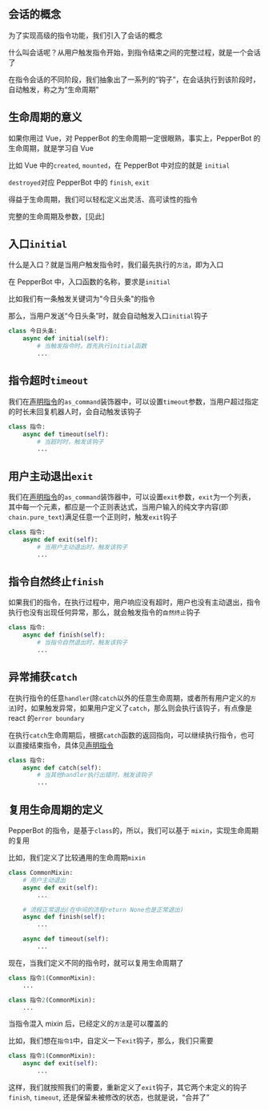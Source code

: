 ## 会话的概念

为了实现高级的指令功能，我们引入了会话的概念

什么叫会话呢？从用户触发指令开始，到指令结束之间的完整过程，就是一个会话了

在指令会话的不同阶段，我们抽象出了一系列的“钩子”，在会话执行到该阶段时，自动触发，称之为“生命周期”

## 生命周期的意义

如果你用过 Vue，对 PepperBot 的生命周期一定很眼熟，事实上，PepperBot 的生命周期，就是学习自 Vue

比如 Vue 中的`created`, `mounted`，在 PepperBot 中对应的就是 `initial`

`destroyed`对应 PepperBot 中的 `finish`, `exit`

得益于生命周期，我们可以轻松定义出灵活、高可读性的指令

完整的生命周期及参数，[见此]

## 入口`initial`

什么是入口？就是当用户触发指令时，我们最先执行的`方法`，即为入口

在 PepperBot 中，入口函数的名称，要求是`initial`

比如我们有一条触发关键词为"今日头条"的指令

那么，当用户发送“今日头条”时，就会自动触发入口`initial`钩子

```py
class 今日头条:
    async def initial(self):
        # 当触发指令时，首先执行initial函数
        ...
```

## 指令超时`timeout`

我们在[声明指令](./声明一个指令.md)的`as_command`装饰器中，可以设置`timeout`参数，当用户超过指定的时长未回复机器人时，会自动触发该钩子

```py
class 指令:
    async def timeout(self):
        # 当超时时，触发该钩子
        ...
```

## 用户主动退出`exit`

我们在[声明指令](./声明一个指令.md)的`as_command`装饰器中，可以设置`exit`参数，`exit`为一个列表，其中每一个元素，都应是一个正则表达式，当用户输入的纯文字内容(即`chain.pure_text`)满足任意一个正则时，触发`exit`钩子

```py
class 指令:
    async def exit(self):
        # 当用户主动退出时，触发该钩子
        ...
```

## 指令自然终止`finish`

如果我们的指令，在执行过程中，用户响应没有超时，用户也没有主动退出，指令执行也没有出现任何异常，那么，就会触发指令的`自然终止`钩子

```py
class 指令:
    async def finish(self):
        # 当指令自然退出时，触发该钩子
        ...
```

## 异常捕获`catch`

在执行指令的任意`handler`(除`catch`以外的任意生命周期，或者所有用户定义的`方法`)时，如果触发异常，如果用户定义了`catch`，那么则会执行该钩子，有点像是 react 的`error boundary`

在执行`catch`生命周期后，根据`catch`函数的返回指向，可以继续执行指令，也可以直接结束指令，具体见[声明指令](./声明一个指令.md)

```py
class 指令:
    async def catch(self):
        # 当其他handler执行出错时，触发该钩子
        ...
```

## 复用生命周期的定义

PepperBot 的指令，是基于`class`的，所以，我们可以基于 `mixin`，实现生命周期的复用

比如，我们定义了比较通用的生命周期`mixin`

```py
class CommonMixin:
    # 用户主动退出
    async def exit(self):
        ...

    # 流程正常退出(在中间的流程return None也是正常退出)
    async def finish(self):
        ...

    async def timeout(self):
        ...
```

现在，当我们定义不同的指令时，就可以复用生命周期了

```py
class 指令1(CommonMixin):
    ...

class 指令2(CommonMixin):
    ...
```

当指令混入 mixin 后，已经定义的`方法`是可以覆盖的

比如，我们想在`指令1`中，自定义一下`exit`钩子，那么，我们只需要

```py
class 指令1(CommonMixin):
    async def exit(self):
        ...
```

这样，我们就按照我们的需要，重新定义了`exit`钩子，其它两个未定义的钩子`finish`, `timeout`, 还是保留未被修改的状态，也就是说，“合并了”
